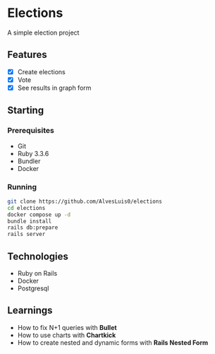 # Elections

A simple election project

## Features

- [x] Create elections
- [x] Vote
- [x] See results in graph form

## Starting

### Prerequisites

- Git
- Ruby 3.3.6
- Bundler
- Docker

### Running

```sh
git clone https://github.com/AlvesLuis0/elections
cd elections
docker compose up -d
bundle install
rails db:prepare
rails server
```

## Technologies

- Ruby on Rails
- Docker
- Postgresql

## Learnings

- How to fix N+1 queries with **Bullet**
- How to use charts with **Chartkick**
- How to create nested and dynamic forms with **Rails Nested Form**
